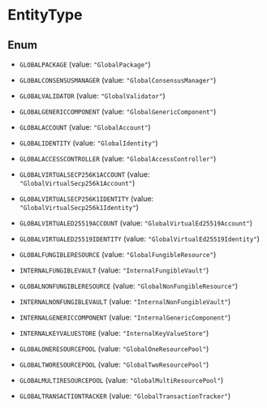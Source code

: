 

# EntityType

## Enum


* `GLOBALPACKAGE` (value: `"GlobalPackage"`)

* `GLOBALCONSENSUSMANAGER` (value: `"GlobalConsensusManager"`)

* `GLOBALVALIDATOR` (value: `"GlobalValidator"`)

* `GLOBALGENERICCOMPONENT` (value: `"GlobalGenericComponent"`)

* `GLOBALACCOUNT` (value: `"GlobalAccount"`)

* `GLOBALIDENTITY` (value: `"GlobalIdentity"`)

* `GLOBALACCESSCONTROLLER` (value: `"GlobalAccessController"`)

* `GLOBALVIRTUALSECP256K1ACCOUNT` (value: `"GlobalVirtualSecp256k1Account"`)

* `GLOBALVIRTUALSECP256K1IDENTITY` (value: `"GlobalVirtualSecp256k1Identity"`)

* `GLOBALVIRTUALED25519ACCOUNT` (value: `"GlobalVirtualEd25519Account"`)

* `GLOBALVIRTUALED25519IDENTITY` (value: `"GlobalVirtualEd25519Identity"`)

* `GLOBALFUNGIBLERESOURCE` (value: `"GlobalFungibleResource"`)

* `INTERNALFUNGIBLEVAULT` (value: `"InternalFungibleVault"`)

* `GLOBALNONFUNGIBLERESOURCE` (value: `"GlobalNonFungibleResource"`)

* `INTERNALNONFUNGIBLEVAULT` (value: `"InternalNonFungibleVault"`)

* `INTERNALGENERICCOMPONENT` (value: `"InternalGenericComponent"`)

* `INTERNALKEYVALUESTORE` (value: `"InternalKeyValueStore"`)

* `GLOBALONERESOURCEPOOL` (value: `"GlobalOneResourcePool"`)

* `GLOBALTWORESOURCEPOOL` (value: `"GlobalTwoResourcePool"`)

* `GLOBALMULTIRESOURCEPOOL` (value: `"GlobalMultiResourcePool"`)

* `GLOBALTRANSACTIONTRACKER` (value: `"GlobalTransactionTracker"`)



